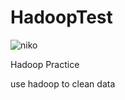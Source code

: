# HadoopTest

![niko](https://travis-ci.org/Nikoace/HadoopTest.svg?branch=master)

Hadoop Practice

use hadoop to clean data
